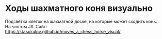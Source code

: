 # Ходы шахматного коня визуально
Подсветка клеток на шахматной доске, на которые может сходить конь.
На чистом JS.
Сайт: https://stasokulov.github.io/moves_a_chess_horse_visual/
